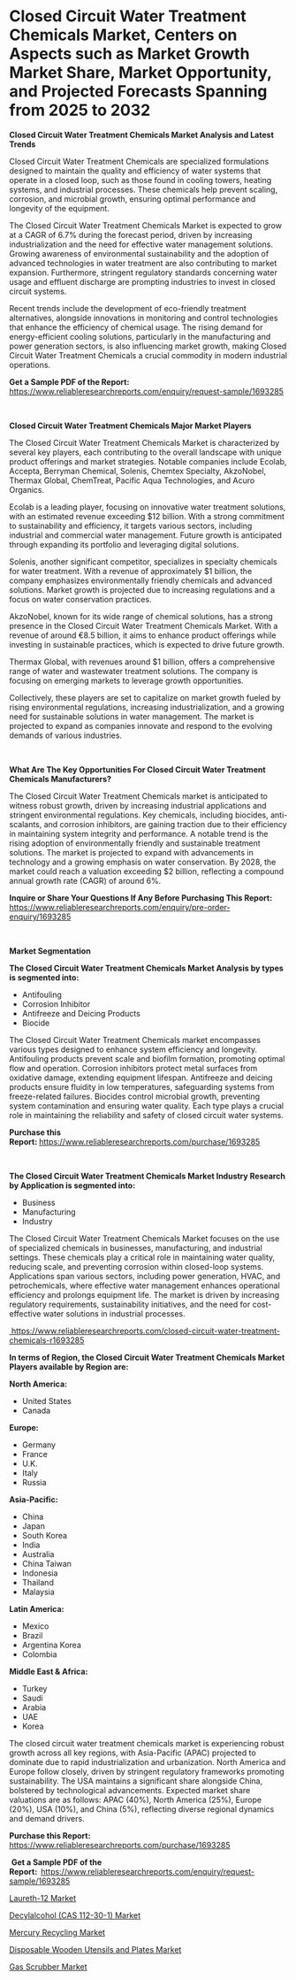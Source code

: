 <p><h1>Closed Circuit Water Treatment Chemicals Market, Centers on Aspects such as Market Growth Market Share, Market Opportunity, and Projected Forecasts Spanning from 2025 to 2032</h1></p><p><strong>Closed Circuit Water Treatment Chemicals Market Analysis and Latest Trends</strong></p>
<p><p>Closed Circuit Water Treatment Chemicals are specialized formulations designed to maintain the quality and efficiency of water systems that operate in a closed loop, such as those found in cooling towers, heating systems, and industrial processes. These chemicals help prevent scaling, corrosion, and microbial growth, ensuring optimal performance and longevity of the equipment.</p><p>The Closed Circuit Water Treatment Chemicals Market is expected to grow at a CAGR of 6.7% during the forecast period, driven by increasing industrialization and the need for effective water management solutions. Growing awareness of environmental sustainability and the adoption of advanced technologies in water treatment are also contributing to market expansion. Furthermore, stringent regulatory standards concerning water usage and effluent discharge are prompting industries to invest in closed circuit systems. </p><p>Recent trends include the development of eco-friendly treatment alternatives, alongside innovations in monitoring and control technologies that enhance the efficiency of chemical usage. The rising demand for energy-efficient cooling solutions, particularly in the manufacturing and power generation sectors, is also influencing market growth, making Closed Circuit Water Treatment Chemicals a crucial commodity in modern industrial operations.</p></p>
<p><strong>Get a Sample PDF of the Report:&nbsp;</strong> <a href="https://www.reliableresearchreports.com/enquiry/request-sample/1693285?utm_campaign=9&utm_medium=2&utm_source=Github&utm_content=ia&utm_term=08012025&utm_id=closed-circuit-water-treatment-chemicals">https://www.reliableresearchreports.com/enquiry/request-sample/1693285</a></p>
<p>&nbsp;</p>
<p><strong>Closed Circuit Water Treatment Chemicals Major Market Players</strong></p>
<p><p>The Closed Circuit Water Treatment Chemicals Market is characterized by several key players, each contributing to the overall landscape with unique product offerings and market strategies. Notable companies include Ecolab, Accepta, Berryman Chemical, Solenis, Chemtex Specialty, AkzoNobel, Thermax Global, ChemTreat, Pacific Aqua Technologies, and Acuro Organics.</p><p>Ecolab is a leading player, focusing on innovative water treatment solutions, with an estimated revenue exceeding $12 billion. With a strong commitment to sustainability and efficiency, it targets various sectors, including industrial and commercial water management. Future growth is anticipated through expanding its portfolio and leveraging digital solutions.</p><p>Solenis, another significant competitor, specializes in specialty chemicals for water treatment. With a revenue of approximately $1 billion, the company emphasizes environmentally friendly chemicals and advanced solutions. Market growth is projected due to increasing regulations and a focus on water conservation practices.</p><p>AkzoNobel, known for its wide range of chemical solutions, has a strong presence in the Closed Circuit Water Treatment Chemicals Market. With a revenue of around €8.5 billion, it aims to enhance product offerings while investing in sustainable practices, which is expected to drive future growth.</p><p>Thermax Global, with revenues around $1 billion, offers a comprehensive range of water and wastewater treatment solutions. The company is focusing on emerging markets to leverage growth opportunities.</p><p>Collectively, these players are set to capitalize on market growth fueled by rising environmental regulations, increasing industrialization, and a growing need for sustainable solutions in water management. The market is projected to expand as companies innovate and respond to the evolving demands of various industries.</p></p>
<p>&nbsp;</p>
<p><strong>What Are The Key Opportunities For Closed Circuit Water Treatment Chemicals Manufacturers?</strong></p>
<p><p>The Closed Circuit Water Treatment Chemicals market is anticipated to witness robust growth, driven by increasing industrial applications and stringent environmental regulations. Key chemicals, including biocides, anti-scalants, and corrosion inhibitors, are gaining traction due to their efficiency in maintaining system integrity and performance. A notable trend is the rising adoption of environmentally friendly and sustainable treatment solutions. The market is projected to expand with advancements in technology and a growing emphasis on water conservation. By 2028, the market could reach a valuation exceeding $2 billion, reflecting a compound annual growth rate (CAGR) of around 6%.</p></p>
<p><strong>Inquire or Share Your Questions If Any Before Purchasing This Report:</strong> <a href="https://www.reliableresearchreports.com/enquiry/pre-order-enquiry/1693285?utm_campaign=9&utm_medium=2&utm_source=Github&utm_content=ia&utm_term=08012025&utm_id=closed-circuit-water-treatment-chemicals">https://www.reliableresearchreports.com/enquiry/pre-order-enquiry/1693285</a></p>
<p>&nbsp;</p>
<p><strong>Market Segmentation</strong></p>
<p><strong>The Closed Circuit Water Treatment Chemicals Market Analysis by types is segmented into:</strong></p>
<p><ul><li>Antifouling</li><li>Corrosion Inhibitor</li><li>Antifreeze and Deicing Products</li><li>Biocide</li></ul></p>
<p><p>The Closed Circuit Water Treatment Chemicals market encompasses various types designed to enhance system efficiency and longevity. Antifouling products prevent scale and biofilm formation, promoting optimal flow and operation. Corrosion inhibitors protect metal surfaces from oxidative damage, extending equipment lifespan. Antifreeze and deicing products ensure fluidity in low temperatures, safeguarding systems from freeze-related failures. Biocides control microbial growth, preventing system contamination and ensuring water quality. Each type plays a crucial role in maintaining the reliability and safety of closed circuit water systems.</p></p>
<p><strong>Purchase this Report:&nbsp;</strong><a href="https://www.reliableresearchreports.com/purchase/1693285?utm_campaign=9&utm_medium=2&utm_source=Github&utm_content=ia&utm_term=08012025&utm_id=closed-circuit-water-treatment-chemicals">https://www.reliableresearchreports.com/purchase/1693285</a></p>
<p>&nbsp;</p>
<p><strong>The Closed Circuit Water Treatment Chemicals Market Industry Research by Application is segmented into:</strong></p>
<p><ul><li>Business</li><li>Manufacturing</li><li>Industry</li></ul></p>
<p><p>The Closed Circuit Water Treatment Chemicals Market focuses on the use of specialized chemicals in businesses, manufacturing, and industrial settings. These chemicals play a critical role in maintaining water quality, reducing scale, and preventing corrosion within closed-loop systems. Applications span various sectors, including power generation, HVAC, and petrochemicals, where effective water management enhances operational efficiency and prolongs equipment life. The market is driven by increasing regulatory requirements, sustainability initiatives, and the need for cost-effective water solutions in industrial processes.</p></p>
<p><a href="https://www.reliableresearchreports.com/closed-circuit-water-treatment-chemicals-r1693285?utm_campaign=9&utm_medium=2&utm_source=Github&utm_content=ia&utm_term=08012025&utm_id=closed-circuit-water-treatment-chemicals">&nbsp;https://www.reliableresearchreports.com/closed-circuit-water-treatment-chemicals-r1693285</a></p>
<p><strong>In terms of Region, the Closed Circuit Water Treatment Chemicals Market Players available by Region are:</strong></p>
<p>
    <p> <strong> North America: </strong>
        <ul>
            <li>United States</li>
            <li>Canada</li>
        </ul>
        </p> 
    <p> <strong> Europe: </strong>
        <ul>
            <li>Germany</li>
            <li>France</li>
            <li>U.K.</li>
            <li>Italy</li>
            <li>Russia</li>
        </ul>
        </p> 
    <p> <strong> Asia-Pacific: </strong>
        <ul>
            <li>China</li>
            <li>Japan</li>
            <li>South Korea</li>
            <li>India</li>
            <li>Australia</li>
            <li>China Taiwan</li>
            <li>Indonesia</li>
            <li>Thailand</li>
            <li>Malaysia</li>
        </ul>
        </p> 
    <p> <strong> Latin America: </strong>
        <ul>
            <li>Mexico</li>
            <li>Brazil</li>
            <li>Argentina Korea</li>
            <li>Colombia</li>
        </ul>
        </p> 
    <p> <strong> Middle East & Africa: </strong>
        <ul>
            <li>Turkey</li>
            <li>Saudi</li>
            <li>Arabia</li>
            <li>UAE</li>
            <li>Korea</li>
        </ul>
    </p>
    </p>
<p><p>The closed circuit water treatment chemicals market is experiencing robust growth across all key regions, with Asia-Pacific (APAC) projected to dominate due to rapid industrialization and urbanization. North America and Europe follow closely, driven by stringent regulatory frameworks promoting sustainability. The USA maintains a significant share alongside China, bolstered by technological advancements. Expected market share valuations are as follows: APAC (40%), North America (25%), Europe (20%), USA (10%), and China (5%), reflecting diverse regional dynamics and demand drivers.</p></p>
<p><strong>Purchase this Report: </strong><a href="https://www.reliableresearchreports.com/purchase/1693285?utm_campaign=9&utm_medium=2&utm_source=Github&utm_content=ia&utm_term=08012025&utm_id=closed-circuit-water-treatment-chemicals">https://www.reliableresearchreports.com/purchase/1693285</a></p>
<p>&nbsp;<strong>Get a Sample PDF of the Report:&nbsp;&nbsp;</strong><a href="https://www.reliableresearchreports.com/enquiry/request-sample/1693285?utm_campaign=9&utm_medium=2&utm_source=Github&utm_content=ia&utm_term=08012025&utm_id=closed-circuit-water-treatment-chemicals">https://www.reliableresearchreports.com/enquiry/request-sample/1693285</a></p>
<p><strong></strong></p>
<p><p><a href="https://github.com/ulyssacrayne00231/Market-Research-Report-List-1/blob/main/laureth-12-market.md?utm_campaign=9&utm_medium=2&utm_source=Github&utm_content=ia&utm_term=08012025&utm_id=closed-circuit-water-treatment-chemicals">Laureth-12 Market</a></p><p><a href="https://github.com/manesros8/Market-Research-Report-List-1/blob/main/decylalcohol-cas-112-30-1-market.md?utm_campaign=9&utm_medium=2&utm_source=Github&utm_content=ia&utm_term=08012025&utm_id=closed-circuit-water-treatment-chemicals">Decylalcohol (CAS 112-30-1) Market</a></p><p><a href="https://github.com/SanjidaMahmud54/Market-Research-Report-List-1/blob/main/mercury-recycling-market.md?utm_campaign=9&utm_medium=2&utm_source=Github&utm_content=ia&utm_term=08012025&utm_id=closed-circuit-water-treatment-chemicals">Mercury Recycling Market</a></p><p><a href="https://github.com/WashimHussain441/Market-Research-Report-List-1/blob/main/disposable-wooden-utensils-and-plates-market.md?utm_campaign=9&utm_medium=2&utm_source=Github&utm_content=ia&utm_term=08012025&utm_id=closed-circuit-water-treatment-chemicals">Disposable Wooden Utensils and Plates Market</a></p><p><a href="https://github.com/hgf64gh/Market-Research-Report-List-1/blob/main/gas-scrubber-market.md?utm_campaign=9&utm_medium=2&utm_source=Github&utm_content=ia&utm_term=08012025&utm_id=closed-circuit-water-treatment-chemicals">Gas Scrubber Market</a></p></p>